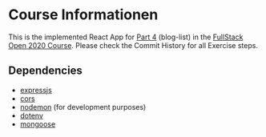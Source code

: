 # Course Informationen
This is the implemented React App for [Part 4](https://fullstackopen.com/en/part4) (blog-list) in the [FullStack Open 2020 Course](http://fullstackopen.com). Please check the Commit History for all Exercise steps.

## Dependencies
* [expressjs](https://expressjs.com/)
* [cors](https://github.com/expressjs/cors)
* [nodemon](https://nodemon.io/) (for development purposes)
* [dotenv](https://github.com/motdotla/dotenv)
* [mongoose](https://mongoosejs.com/)
